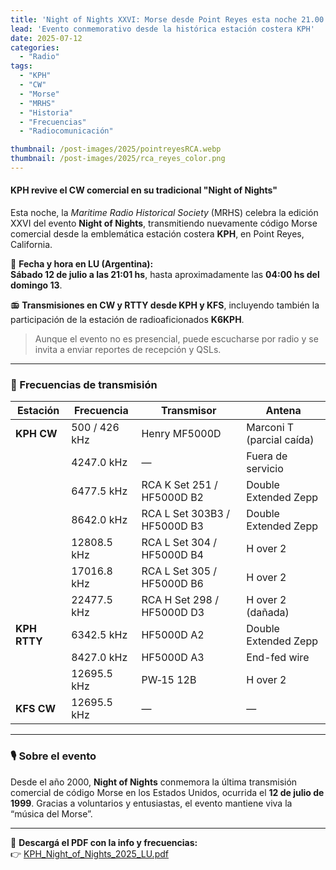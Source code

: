 ```yaml
---
title: 'Night of Nights XXVI: Morse desde Point Reyes esta noche 21.00 LU'
lead: 'Evento conmemorativo desde la histórica estación costera KPH'
date: 2025-07-12
categories:
  - "Radio"
tags:
  - "KPH"
  - "CW"
  - "Morse"
  - "MRHS"
  - "Historia"
  - "Frecuencias"
  - "Radiocomunicación"

thumbnail: /post-images/2025/pointreyesRCA.webp
thumbnail: /post-images/2025/rca_reyes_color.png
---
```


#### KPH revive el CW comercial en su tradicional "Night of Nights"

Esta noche, la *Maritime Radio Historical Society* (MRHS) celebra la edición XXVI del evento **Night of Nights**, transmitiendo nuevamente código Morse comercial desde la emblemática estación costera **KPH**, en Point Reyes, California.

📅 **Fecha y hora en LU (Argentina):**  
**Sábado 12 de julio a las 21:01 hs**, hasta aproximadamente las **04:00 hs del domingo 13**.

📻 **Transmisiones en CW y RTTY desde KPH y KFS**, incluyendo también la participación de la estación de radioaficionados **K6KPH**.

> Aunque el evento no es presencial, puede escucharse por radio y se invita a enviar reportes de recepción y QSLs.

---

### 📡 Frecuencias de transmisión

| Estación     | Frecuencia       | Transmisor                         | Antena                        |
|--------------|------------------|------------------------------------|-------------------------------|
| **KPH CW**   | 500 / 426 kHz    | Henry MF5000D                      | Marconi T (parcial caída)     |
|              | 4247.0 kHz       | —                                  | Fuera de servicio             |
|              | 6477.5 kHz       | RCA K Set 251 / HF5000D B2         | Double Extended Zepp          |
|              | 8642.0 kHz       | RCA L Set 303B3 / HF5000D B3       | Double Extended Zepp          |
|              | 12808.5 kHz      | RCA L Set 304 / HF5000D B4         | H over 2                      |
|              | 17016.8 kHz      | RCA L Set 305 / HF5000D B6         | H over 2                      |
|              | 22477.5 kHz      | RCA H Set 298 / HF5000D D3         | H over 2 (dañada)             |
| **KPH RTTY** | 6342.5 kHz       | HF5000D A2                         | Double Extended Zepp          |
|              | 8427.0 kHz       | HF5000D A3                         | End-fed wire                  |
|              | 12695.5 kHz      | PW‑15 12B                          | H over 2                      |
| **KFS CW**   | 12695.5 kHz      | —                                  | —                             |

---

### 🎙️ Sobre el evento

Desde el año 2000, **Night of Nights** conmemora la última transmisión comercial de código Morse en los Estados Unidos, ocurrida el **12 de julio de 1999**. Gracias a voluntarios y entusiastas, el evento mantiene viva la “música del Morse”.

---

📄 **Descargá el PDF con la info y frecuencias:**  
👉 [KPH_Night_of_Nights_2025_LU.pdf](/doc/KPH_Night_of_Nights_2025_LU2DFM.pdf)



